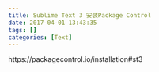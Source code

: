 ```yaml
---
title: Sublime Text 3 安装Package Control
date: 2017-04-01 13:43:35
tags: []
categories: [Text]
---
```


<p>https://packagecontrol.io/installation#st3<br /></p>